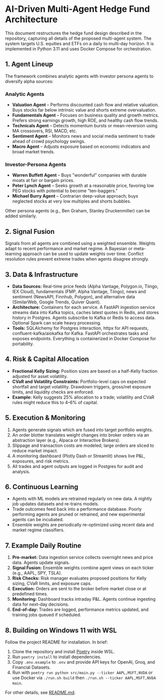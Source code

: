 # AI-Driven Multi-Agent Hedge Fund Architecture

This document restructures the hedge fund design described in the repository, capturing all details of the proposed multi-agent system. The system targets U.S. equities and ETFs on a daily to multi-day horizon. It is implemented in Python 3.11 and uses Docker Compose for orchestration.

## 1. Agent Lineup

The framework combines analytic agents with investor persona agents to diversify alpha sources:

### Analytic Agents
- **Valuation Agent** – Performs discounted cash flow and relative valuation. Buys stocks far below intrinsic value and shorts extreme overvaluation.
- **Fundamentals Agent** – Focuses on business quality and growth metrics. Prefers strong earnings growth, high ROE, and healthy cash flow trends.
- **Technicals Agent** – Detects momentum bursts or mean-reversion using MA crossovers, RSI, MACD, etc.
- **Sentiment Agent** – Monitors news and social media sentiment to trade ahead of crowd psychology swings.
- **Macro Agent** – Adjusts exposure based on economic indicators and broad market trends.

### Investor-Persona Agents
- **Warren Buffett Agent** – Buys "wonderful" companies with durable moats at fair or bargain prices.
- **Peter Lynch Agent** – Seeks growth at a reasonable price, favoring low PEG stocks with potential to become "ten-baggers." 
- **Michael Burry Agent** – Contrarian deep-value approach; buys neglected stocks at very low multiples and shorts bubbles.

Other persona agents (e.g., Ben Graham, Stanley Druckenmiller) can be added similarly.

## 2. Signal Fusion

Signals from all agents are combined using a weighted ensemble. Weights adapt to recent performance and market regime. A Bayesian or meta-learning approach can be used to update weights over time. Conflict resolution rules prevent extreme trades when agents disagree strongly.

## 3. Data & Infrastructure

- **Data Sources:** Real-time price feeds (Alpha Vantage, Polygon.io, Tiingo, IEX Cloud), fundamentals (FMP, Alpha Vantage, Tiingo), news and sentiment (NewsAPI, Finnhub, Polygon), and alternative data (SimilarWeb, Google Trends, Quiver Quant).
- **Architecture:** Containers for each service. A FastAPI ingestion service streams data into Kafka topics, caches latest quotes in Redis, and stores history in Postgres. Agents subscribe to Kafka or Redis to access data. Optional Spark can scale heavy processing.
- **Tools:** SQLAlchemy for Postgres interaction, httpx for API requests, confluent-kafka/aiokafka for Kafka. FastAPI orchestrates tasks and exposes endpoints. Everything is containerized in Docker Compose for portability.

## 4. Risk & Capital Allocation

- **Fractional Kelly Sizing:** Position sizes are based on a half-Kelly fraction adjusted for asset volatility.
- **CVaR and Volatility Constraints:** Portfolio-level caps on expected shortfall and target volatility. Drawdown triggers, gross/net exposure limits, and liquidity checks are enforced.
- **Example:** Kelly suggests 25% allocation to a trade; volatility and CVaR rules might reduce this to 4–6% of capital.

## 5. Execution & Monitoring

1. Agents generate signals which are fused into target portfolio weights.
2. An order blotter translates weight changes into broker orders via an abstraction layer (e.g., Alpaca or Interactive Brokers).
3. Slippage and transaction costs are modeled; large orders are sliced to reduce market impact.
4. A monitoring dashboard (Plotly Dash or Streamlit) shows live P&L, exposures, and risk metrics.
5. All trades and agent outputs are logged in Postgres for audit and analysis.

## 6. Continuous Learning

- Agents with ML models are retrained regularly on new data. A nightly job updates datasets and re-trains models.
- Trade outcomes feed back into a performance database. Poorly performing agents are pruned or retrained, and new experimental agents can be incubated.
- Ensemble weights are periodically re-optimized using recent data and market regime classifiers.

## 7. Example Daily Routine

1. **Pre-market:** Data ingestion service collects overnight news and price data. Agents update signals.
2. **Signal Fusion:** Ensemble weights combine agent views on each ticker (e.g., AAPL, SPY, TSLA).
3. **Risk Checks:** Risk manager evaluates proposed positions for Kelly sizing, CVaR limits, and exposure caps.
4. **Execution:** Orders are sent to the broker before market close or at predefined times.
5. **Monitoring:** Dashboard tracks intraday P&L. Agents continue ingesting data for next-day decisions.
6. **End-of-day:** Trades are logged, performance metrics updated, and training jobs queued if scheduled.

## 8. Building on Windows 11 with WSL

Follow the project README for installation. In brief:
1. Clone the repository and install [Poetry](https://python-poetry.org) inside WSL.
2. Run `poetry install` to install dependencies.
3. Copy `.env.example` to `.env` and provide API keys for OpenAI, Groq, and Financial Datasets.
4. Run with `poetry run python src/main.py --ticker AAPL,MSFT,NVDA` or use Docker via `./run.sh build` then `./run.sh --ticker AAPL,MSFT,NVDA main`.

For other details, see [README.md](../README.md).

